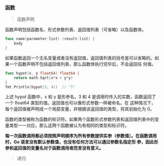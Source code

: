### 函数

> 函数声明

函数声明包括函数名、形式参数列表、返回值列表（可省略）以及函数体。

```go
func name(parameter-list) (result-list) {
    body
}
``` 

如果函数返回一个无名变量或者没有返回值，返回值列表的括号是可以省略的。如果一个函数声明不包括返回值列表，那么函数体执行完毕后，不会返回任
何值。

```go
func hypot(x, y float64) float64 {
    return math.Sqrt(x*x + y*y)
}
fmt.Println(hypot(3, 4))  // "5"
```

上述 hypot 函数中，x 和 y 是形参名，3 和 4 是调用时传入的实数，函数返回了一个 float64 类型的值。返回值也可以像形式参数一样被命名。在
这种情况下，每个返回值被声明成一个局部变量，并根据该返回值的类型，将其初始化为 0。

函数的类型被称为函数的标识符。如果两个函数形式参数列表和返回值列表中的变量类型一一对应，那么这两个函数被认为有相同的类型和标识符。

**每一次函数调用都必须按照声明顺序为所有参数提供实参（参数值）。在函数调用时，Go 语言没有默认参数值，也没有任何方法可以通过参数名指定形
参，因此形参和返回值的变量名对于函数调用者而言没有意义。**

> 递归

